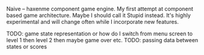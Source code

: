 Naive – haxenme component game engine.
My first attempt at component based game architecture. Maybe I should call it Stupid instead.
It's highly experimental and will change often while I incorporate new features.

TODO: game state representation or how do I switch from menu screen to level 1 then level 2 then maybe game over etc.
TODO: passing data between states or scores